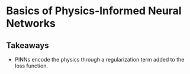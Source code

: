 # Basics of Physics-Informed Neural Networks

## Takeaways

+ PINNs encode the physics through a regularization term added to the loss function.